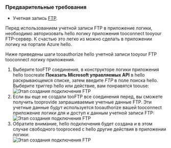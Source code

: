 ### <a name="prerequisites"></a>Предварительные требования
* Учетная запись [FTP](https://wikipedia.org/wiki/File_Transfer_Protocol).  

Перед использованием учетной записи FTP в приложение логики, необходимо авторизовать hello логику приложения tooconnect tooyour FTP-сервер. К счастью это легко из можно сделать в приложении логику на портале Azure hello.  

Ниже приведены шаги tooauthorize hello учетной записи tooyour FTP tooconnect логику приложения.  

1. Выберите tooFTP соединения, в конструкторе логики приложения hello toocreate **Показать Microsoft управляемых API** в hello раскрывающемся списке, затем введите *FTP* в поле поиска hello. Выберите триггер hello или действие, вам понравятся toouse:  
   ![Этап создания подключения FTP](./media/connectors-create-api-ftp/ftp-1.png)  
2. Если вы еще не создали tooFTP все соединения перед, вы сможете получить tooprovide запрашиваемые учетные данные FTP. Эти учетные данные будут используется tooauthorize вашей tooconnect приложение логики для и доступ к данным учетной записи FTP:  
   ![Этап создания подключения FTP](./media/connectors-create-api-ftp/ftp-2.png)  
3. Обратите внимание, hello подключения будет создана и в этом случае свободного tooproceed с hello другие действия в приложении логики:  
   ![Этап создания подключения FTP](./media/connectors-create-api-ftp/ftp-3.png)  


